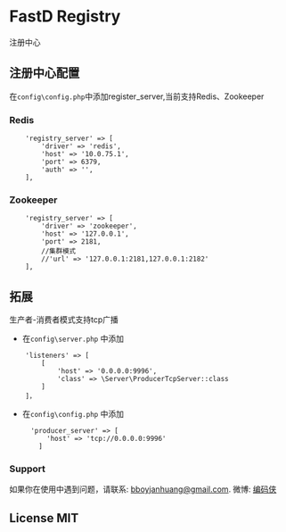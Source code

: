 # FastD Registry

注册中心

## 注册中心配置
在`config\config.php`中添加register_server,当前支持Redis、Zookeeper

### Redis
```
    'registry_server' => [
        'driver' => 'redis',
        'host' => '10.0.75.1',
        'port' => 6379,
        'auth' => '',
    ],
```

### Zookeeper
```
    'registry_server' => [
        'driver' => 'zookeeper',
        'host' => '127.0.0.1',
        'port' => 2181,
        //集群模式
        //'url' => '127.0.0.1:2181,127.0.0.1:2182'
    ],
```
## 拓展

生产者-消费者模式支持tcp广播

* 在`config\server.php` 中添加

```
    'listeners' => [
        [
            'host' => '0.0.0.0:9996',
            'class' => \Server\ProducerTcpServer::class
        ]
    ]，
```

* 在`config\config.php` 中添加

  ```
    'producer_server' => [
        'host' => 'tcp://0.0.0.0:9996'
      ]
  ```


### Support

如果你在使用中遇到问题，请联系: [bboyjanhuang@gmail.com](mailto:bboyjanhuang@gmail.com). 微博: [编码侠](http://weibo.com/ecbboyjan)

## License MIT